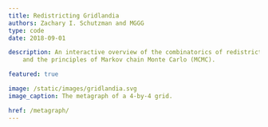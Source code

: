 ```yaml
---
title: Redistricting Gridlandia
authors: Zachary I. Schutzman and MGGG
type: code
date: 2018-09-01

description: An interactive overview of the combinatorics of redistricting
    and the principles of Markov chain Monte Carlo (MCMC).

featured: true

image: /static/images/gridlandia.svg
image_caption: The metagraph of a 4-by-4 grid.

href: /metagraph/
---
```

